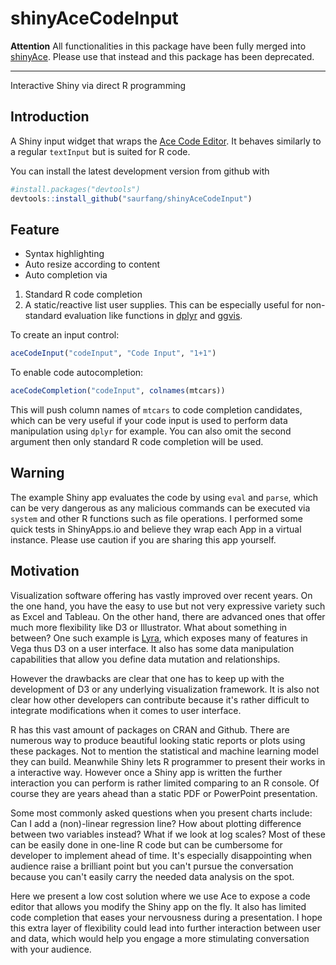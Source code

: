 shinyAceCodeInput
===============

**Attention** All functionalities in this package have been fully merged into [shinyAce](https://github.com/trestletech/shinyAce). Please use that instead and this package has been deprecated.

-------------

Interactive Shiny via direct R programming

## Introduction

A Shiny input widget that wraps the [Ace Code Editor](http://ace.c9.io/). It behaves similarly to a 
regular `textInput` but is suited for R code.

You can install the latest development version from github with
```R
#install.packages("devtools")
devtools::install_github("saurfang/shinyAceCodeInput")
```

## Feature

- Syntax highlighting
- Auto resize according to content
- Auto completion via
 1. Standard R code completion
 2. A static/reactive list user supplies. This can be especially useful for non-standard evaluation
 like functions in [dplyr](https://github.com/hadley/dplyr) and [ggvis](https://github.com/rstudio/ggvis).

To create an input control:
```R
aceCodeInput("codeInput", "Code Input", "1+1")
```
To enable code autocompletion:
```R
aceCodeCompletion("codeInput", colnames(mtcars))
```
This will push column names of `mtcars` to code completion candidates, which can be very useful
if your code input is used to perform data manipulation using `dplyr` for example. You can also
omit the second argument then only standard R code completion will be used.

## Warning

The example Shiny app evaluates the code by using `eval` and `parse`, which can be very dangerous as any
malicious commands can be executed via `system` and other R functions such as file operations. I performed
some quick tests in ShinyApps.io and believe they wrap each App in a virtual instance. Please use caution
if you are sharing this app yourself.

## Motivation

Visualization software offering has vastly improved over recent years. On the one hand, you have the easy to use but not 
very expressive variety such as Excel and Tableau. On the other hand, there are advanced ones that offer much more 
flexibility like D3 or Illustrator. What about something in between? One such example is [Lyra](https://github.com/uwdata/lyra), which exposes many of 
features in Vega thus D3 on a user interface. It also has some data manipulation capabilities that allow you define
data mutation and relationships.


However the drawbacks are clear that one has to keep up with the development of D3 or any underlying visualization framework. 
It is also not clear how other developers can contribute because it's rather difficult to integrate modifications when it
comes to user interface.

R has this vast amount of packages on CRAN and Github. There are numerous way to produce beautiful looking
static reports or plots using these packages. Not to mention the statistical and machine learning model they can build.
Meanwhile Shiny lets R programmer to present their works in a interactive way. 
However once a Shiny app is written the further interaction you can perform is rather limited comparing
to an R console. Of course they are years ahead than a static PDF or PowerPoint presentation.


Some most commonly asked questions when you present charts include: 
Can I add a (non)-linear regression line? 
How about plotting difference between two variables instead? 
What if we look at log scales? 
Most of these can be easily done in one-line R code but can be cumbersome for developer to implement ahead of time. 
It's especially disappointing when audience raise a brilliant point
but you can't pursue the conversation because you can't easily carry the needed data analysis on the spot.

Here we present a low cost solution where we use Ace to expose a code editor that allows you modify the Shiny
app on the fly. It also has limited code completion that eases your nervousness during a presentation. I hope this
extra layer of flexibility could lead into further interaction between user and data, which would help you
engage a more stimulating conversation with your audience.
